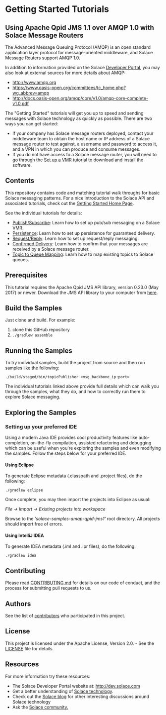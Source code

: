 # Getting Started Tutorials

## Using Apache Qpid JMS 1.1 over AMQP 1.0 with Solace Message Routers

The Advanced Message Queuing Protocol (AMQP) is an open standard application layer protocol for message-oriented middleware, and Solace Message Routers support AMQP 1.0.

In addition to information provided on the Solace [Developer Portal](http://dev.solace.com/tech/amqp/), you may also look at external sources for more details about AMQP:

 - http://www.amqp.org
 - https://www.oasis-open.org/committees/tc_home.php?wg_abbrev=amqp
 - http://docs.oasis-open.org/amqp/core/v1.0/amqp-core-complete-v1.0.pdf

The "Getting Started" tutorials will get you up to speed and sending messages with Solace technology as quickly as possible. There are two ways you can get started:

- If your company has Solace message routers deployed, contact your middleware team to obtain the host name or IP address of a Solace message router to test against, a username and password to access it, and a VPN in which you can produce and consume messages.
- If you do not have access to a Solace message router, you will need to go through the [Set up a VMR](http://docs.solace.com/Solace-VMR-Set-Up/Setting-Up-VMRs.htm) tutorial to download and install the software.

## Contents

This repository contains code and matching tutorial walk throughs for basic Solace messaging patterns. For a nice introduction to the Solace API and associated tutorials, check out the [Getting Started Home Page](https://solacesamples.github.io/solace-samples-amqp-qpid-jms1/).

See the individual tutorials for details:

- [Publish/Subscribe](https://solacesamples.github.io/solace-samples-amqp-qpid-jms1/publish-subscribe): Learn how to set up pub/sub messaging on a Solace VMR.
- [Persistence](https://solacesamples.github.io/solace-samples-amqp-qpid-jms1/persistence-with-queues): Learn how to set up persistence for guaranteed delivery.
- [Request/Reply](https://solacesamples.github.io/solace-samples-amqp-qpid-jms1/request-reply): Learn how to set up request/reply messaging.
- [Confirmed Delivery](https://solacesamples.github.io/solace-samples-amqp-qpid-jms1/confirmed-delivery): Learn how to confirm that your messages are received by a Solace message router.
- [Topic to Queue Mapping](https://solacesamples.github.io/solace-samples-amqp-qpid-jms1/topic-to-queue-mapping): Learn how to map existing topics to Solace queues.

## Prerequisites

This tutorial requires the Apache Qpid JMS API library, version 0.23.0 (May 2017) or newer. Download the JMS API library to your computer from [here](https://qpid.apache.org/releases/).

## Build the Samples

Just clone and build. For example:

  1. clone this GitHub repository
  1. `./gradlew assemble`

## Running the Samples

To try individual samples, build the project from source and then run samples like the following:

    ./build/staged/bin/topicPublisher <msg_backbone_ip:port>

The individual tutorials linked above provide full details which can walk you through the samples, what they do, and how to correctly run them to explore Solace messaging.

## Exploring the Samples

### Setting up your preferred IDE

Using a modern Java IDE provides cool productivity features like auto-completion, on-the-fly compilation, assisted refactoring and debugging which can be useful when you're exploring the samples and even modifying the samples. Follow the steps below for your preferred IDE.

#### Using Eclipse

To generate Eclipse metadata (.classpath and .project files), do the following:

    ./gradlew eclipse

Once complete, you may then import the projects into Eclipse as usual:

 *File -> Import -> Existing projects into workspace*

Browse to the *'solace-samples-amqp-qpid-jms1'* root directory. All projects should import
free of errors.

#### Using IntelliJ IDEA

To generate IDEA metadata (.iml and .ipr files), do the following:

    ./gradlew idea

## Contributing

Please read [CONTRIBUTING.md](CONTRIBUTING.md) for details on our code of conduct, and the process for submitting pull requests to us.

## Authors

See the list of [contributors](https://github.com/SolaceSamples/solace-samples-amqp-qpid-jms1/contributors) who participated in this project.

## License

This project is licensed under the Apache License, Version 2.0. - See the [LICENSE](LICENSE) file for details.

## Resources

For more information try these resources:

- The Solace Developer Portal website at: http://dev.solace.com
- Get a better understanding of [Solace technology](http://dev.solace.com/tech/).
- Check out the [Solace blog](http://dev.solace.com/blog/) for other interesting discussions around Solace technology
- Ask the [Solace community.](http://dev.solace.com/community/)
